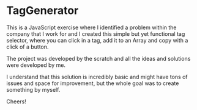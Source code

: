 # TagGenerator

This is a JavaScript exercise where I identified a problem within the company that I work for and I created this simple but yet functional tag selector, where you can click in a tag, add it to an Array and copy with a click of a button.

The project was developed by the scratch and all the ideas and solutions were developed by me.

I understand that this solution is incredibly basic and might have tons of issues and space for improvement, but the whole goal was to create something by myself.

Cheers!
